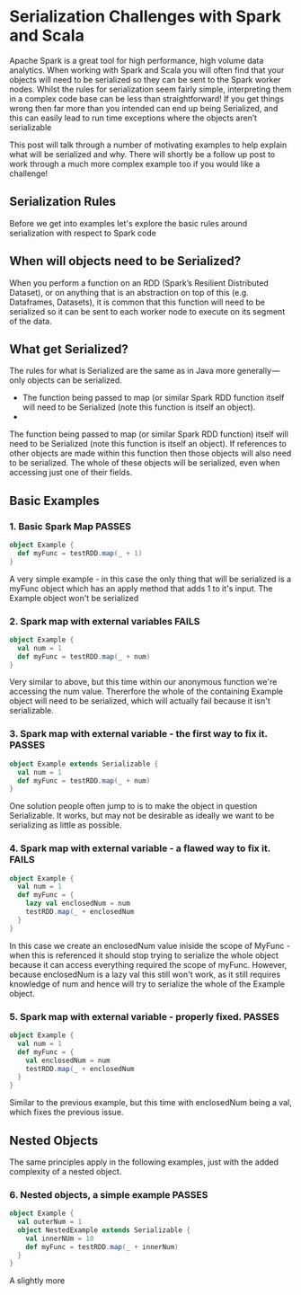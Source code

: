 # Serialization Challenges with Spark and Scala

Apache Spark is a great tool for high performance, high volume data analytics. When working with Spark and Scala you will often find that your objects will need to be serialized so they can be sent to the Spark worker nodes. Whilst the rules for serialization seem fairly simple, interpreting them in a complex code base can be less than straightforward! If you get things wrong then far more than you intended can end up being Serialized, and this can easily lead to run time exceptions where the objects aren’t serializable

This post will talk through a number of motivating examples to help explain what will be serialized and why. There will shortly be a follow up post to work through a much more complex example too if you would like a challenge!

## Serialization Rules

Before we get into examples let's explore the basic rules around serialization with respect to Spark code

## When will objects need to be Serialized?

When you perform a function on an RDD (Spark’s Resilient Distributed Dataset), or on anything that is an abstraction on top of this (e.g. Dataframes, Datasets), it is common that this function will need to be serialized so it can be sent to each worker node to execute on its segment of the data.

## What get Serialized?

The rules for what is Serialized are the same as in Java more generally — only objects can be serialized.
- The function being passed to map (or similar Spark RDD function itself will need to be Serialized (note this function is itself an object).
- 
The function being passed to map (or similar Spark RDD function) itself will need to be Serialized (note this function is itself an object). If references to other objects are made within this function then those objects will also need to be serialized. The whole of these objects will be serialized, even when accessing just one of their fields.

## Basic Examples

### 1. Basic Spark Map **PASSES**
```scala
object Example {
  def myFunc = testRDD.map(_ + 1)
}
```
A very simple example - in this case the only thing that will be serialized is a myFunc object which has an apply method that adds 1 to it's input. The Example object won't be serialized

### 2. Spark map with external variables **FAILS**
```scala
object Example {
  val num = 1
  def myFunc = testRDD.map(_ + num)
}
```
Very similar to above, but this time within our anonymous function we're accessing the num value. Thererfore the whole of the containing Example object will need to be serialized, which will actually fail because it isn't serializable.

### 3. Spark map with external variable - the first way to fix it. **PASSES**
```scala
object Example extends Serializable {
  val num = 1
  def myFunc = testRDD.map(_ + num)
}
```
One solution people often jump to is to make the object in question Serializable. It works, but may not be desirable as ideally we want to be serializing as little as possible.

### 4. Spark map with external variable -  a flawed way to fix it. **FAILS**
```scala
object Example {
  val num = 1
  def myFunc = {
    lazy val enclosedNum = num
    testRDD.map(_ + enclosedNum
  }
}
```
In this case we create an enclosedNum value iniside the scope of MyFunc - when this is referenced it should stop trying to serialize the whole object because it can access everything required the scope of myFunc. However, because enclosedNum is a lazy val this still won't work, as it still requires knowledge of num and hence will try to serialize the whole of the Example object.

### 5. Spark map with external variable - properly fixed. **PASSES**
```scala
object Example {
  val num = 1
  def myFunc = {
    val enclosedNum = num
    testRDD.map(_ + enclosedNum
  }
}
```

Similar to the previous example, but this time with enclosedNum being a val, which fixes the previous issue.

## Nested Objects
The same principles apply in the following examples, just with the added complexity of a nested object.

### 6. Nested objects, a simple example **PASSES**
```scala 
object Example {
  val outerNum = 1
  object NestedExample extends Serializable {
    val innerNUm = 10
    def myFunc = testRDD.map(_ + innerNum)
  }
}
```
A slightly more 
